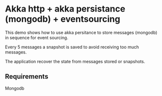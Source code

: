 # Akka http + akka persistance (mongodb) + eventsourcing

This demo shows how to use akka persitance to store messages (mongodb) in sequence for event sourcing. 

Every 5 messages a snapshot is saved to avoid receiving too much messages.

The application recover the state from messages stored or snapshots.


## Requirements

Mongodb